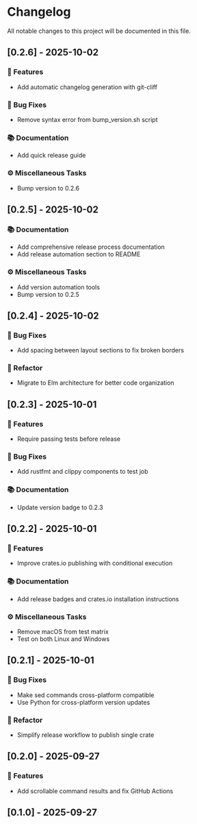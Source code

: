 # Changelog

All notable changes to this project will be documented in this file.

## [0.2.6] - 2025-10-02

### 🚀 Features

- Add automatic changelog generation with git-cliff

### 🐛 Bug Fixes

- Remove syntax error from bump_version.sh script

### 📚 Documentation

- Add quick release guide

### ⚙️ Miscellaneous Tasks

- Bump version to 0.2.6

## [0.2.5] - 2025-10-02

### 📚 Documentation

- Add comprehensive release process documentation
- Add release automation section to README

### ⚙️ Miscellaneous Tasks

- Add version automation tools
- Bump version to 0.2.5

## [0.2.4] - 2025-10-02

### 🐛 Bug Fixes

- Add spacing between layout sections to fix broken borders

### 🚜 Refactor

- Migrate to Elm architecture for better code organization

## [0.2.3] - 2025-10-01

### 🚀 Features

- Require passing tests before release

### 🐛 Bug Fixes

- Add rustfmt and clippy components to test job

### 📚 Documentation

- Update version badge to 0.2.3

## [0.2.2] - 2025-10-01

### 🚀 Features

- Improve crates.io publishing with conditional execution

### 📚 Documentation

- Add release badges and crates.io installation instructions

### ⚙️ Miscellaneous Tasks

- Remove macOS from test matrix
- Test on both Linux and Windows

## [0.2.1] - 2025-10-01

### 🐛 Bug Fixes

- Make sed commands cross-platform compatible
- Use Python for cross-platform version updates

### 🚜 Refactor

- Simplify release workflow to publish single crate

## [0.2.0] - 2025-09-27

### 🚀 Features

- Add scrollable command results and fix GitHub Actions

## [0.1.0] - 2025-09-27

<!-- generated by git-cliff -->
